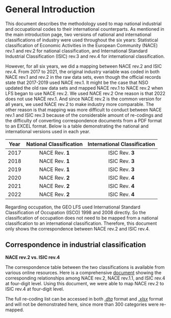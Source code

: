 # General Introduction

This document describes the methodology used to map national industrial and occupational codes to their international counterparts. As mentioned in the main introduction page, two versions of national and international classifications of industry were used throughout the six years: Statistical classification of Economic Activities in the European Community (NACE) rev.1 and rev.2 for national classification, and International Standard Industrial Classification (ISIC) rev.3 and rev.4 for international classification. 

However, for all six years, we did a mapping between NACE rev.2 and ISIC rev.4. From 2017 to 2021, the original industry variable was coded in both NACE rev.1 and rev.2 in the raw data sets, even though the official records state that 2017-2019 used NACE rev.1. It might be the case that NSO updated the old raw data sets and mapped NACE rev.1 to NACE rev.2 when LFS began to use NACE rev.2. We used NACE rev.2 One reason is that 2022 does not use NACE rev.1. And since NACE rev.2 is the common version for all years, we used NACE rev.2 to make industry more comparable. The other reason is that mapping was more difficult to conduct between NACE rev.1 and ISIC rev.3 because of the considerable amount of re-codings and the difficulty of converting correspondence documents from a PDF format to an EXCEL format. Below is a table demonstrating the national and international versions used in each year. 

| **Year**	| **National Classification**	| **International Classification**	|
| :------:	| :-------:		        | :-------:	        	|
| 2017      |  NACE Rev. **1**        | ISIC Rev. **3**         | 
| 2018      |  NACE Rev. **1**        | ISIC Rev. **3**        |
| 2019      |  NACE Rev. **1**        | ISIC Rev. **3**         |
| 2020      |  NACE Rev. **2**        | ISIC Rev. **4**         |
| 2021      |  NACE Rev. **2**        | ISIC Rev. **4**         | 
| 2022      |  NACE Rev. **2**        | ISIC Rev. **4**         | 

Regarding occupation, the GEO LFS used International Standard Classification of Occupation (ISCO) 1998 and 2008 directly. So the classification of occupation does not need to be mapped from a national classification to an international classification. Therefore, this document only shows the correspondence between NACE rev.2 and ISIC rev.4.  

## Correspondence in industrial classification

**NACE rev.2 vs. ISIC rev.4**

The correspondence table between the two classifications is available from various online resources. Here is a comprehensive [document](utilities/isic_isco/NACE_ISIC_correspondence.pdf) showing the corresponding relationships among NACE rev.2, NACE rev.1.1, and ISIC rev.4 at four-digit level. Using this document, we were able to map NACE rev.2 to ISIC rev.4 at four-digit level.

The full re-coding list can be accessed in both [*.dta*](utilities/isic_isco/nace2_isic4_crosswalk.dta) format and [*.xlsx*](utilities/isic_isco/NACE_ISIC_crosswalk.xlsx) format and will not be demonstrated here, since more than 300 categories were re-mapped.
